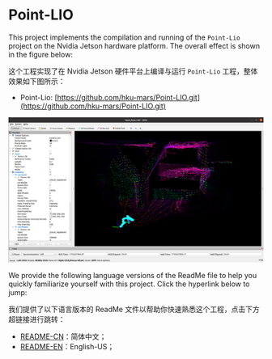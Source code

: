 # Point-LIO

This project implements the compilation and running of the `Point-Lio` project on the Nvidia Jetson hardware platform. The overall effect is shown in the figure below:

这个工程实现了在 Nvidia Jetson 硬件平台上编译与运行 `Point-Lio` 工程，整体效果如下图所示：

* Point-Lio: [https://github.com/hku-mars/Point-LIO.git](https://github.com/hku-mars/Point-LIO.git)

![image](./resources/mapping.png)

We provide the following language versions of the ReadMe file to help you quickly familiarize yourself with this project. Click the hyperlink below to jump:

我们提供了以下语言版本的 ReadMe 文件以帮助你快速熟悉这个工程，点击下方超链接进行跳转：

* [README-CN](./resources//ReadMe-CN.md)：简体中文；
* [README-EN](./resources//ReadMe-EN.md)：English-US；
